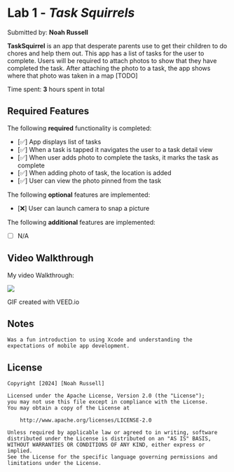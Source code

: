 # Lab 1 - *Task Squirrels*

Submitted by: **Noah Russell**

**TaskSquirrel** is an app that desperate parents use to get their children to do chores and help them out. This app has a list of tasks for the user to complete. Users will be required to attach photos to show that they have completed the task. After attaching the photo to a task, the app shows where that photo was taken in a map [TODO] 

Time spent: **3** hours spent in total

## Required Features

The following **required** functionality is completed:

- [✅] App displays list of tasks
- [✅] When a task is tapped it navigates the user to a task detail view
- [✅] When user adds photo to complete the tasks, it marks the task as complete
- [✅] When adding photo of task, the location is added
- [✅] User can view the photo pinned from the task
 
The following **optional** features are implemented:

- [❌] User can launch camera to snap a picture    

The following **additional** features are implemented:

- [ ] N/A

## Video Walkthrough

My video Walkthrough:

<img style="max-width:300px;" src="lab-task-squirrel/Lab 1.gif">

GIF created with VEED.io

## Notes

    Was a fun introduction to using Xcode and understanding the expectations of mobile app development.

## License

    Copyright [2024] [Noah Russell]

    Licensed under the Apache License, Version 2.0 (the "License");
    you may not use this file except in compliance with the License.
    You may obtain a copy of the License at

        http://www.apache.org/licenses/LICENSE-2.0

    Unless required by applicable law or agreed to in writing, software
    distributed under the License is distributed on an "AS IS" BASIS,
    WITHOUT WARRANTIES OR CONDITIONS OF ANY KIND, either express or implied.
    See the License for the specific language governing permissions and
    limitations under the License.
